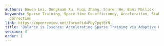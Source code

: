 ```yaml
---
authors: Bowen Lei, Dongkuan Xu, Ruqi Zhang, Shuren He, Bani Mallick
keywords: Sparse Training, Space-time Co-efficiency, Acceleration, Stability, Gradient
  Correction
link: https://openreview.net/forum?id=Pby7pqtBYN
title: 'Balance is Essence: Accelerating Sparse Training via Adaptive Gradient Correction'
session: 4
order: 1
---
```

